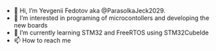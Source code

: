 - 👋 Hi, I’m Yevgenii Fedotov aka @ParasolkaJeck2029.
- 👀 I’m interested in programing of microcontollers and developing the new boards
- 🌱 I’m currently learning STM32 and FreeRTOS using STM32CubeIde 
- 📫 How to reach me 

<!---
ParasolkaJeck2029/ParasolkaJeck2029 is a ✨ special ✨ repository because its `README.md` (this file) appears on your GitHub profile.
You can click the Preview link to take a look at your changes.
--->
